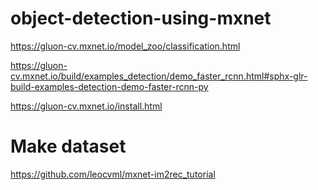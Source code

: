 # object-detection-using-mxnet

https://gluon-cv.mxnet.io/model_zoo/classification.html

https://gluon-cv.mxnet.io/build/examples_detection/demo_faster_rcnn.html#sphx-glr-build-examples-detection-demo-faster-rcnn-py

https://gluon-cv.mxnet.io/install.html

# Make dataset

https://github.com/leocvml/mxnet-im2rec_tutorial
